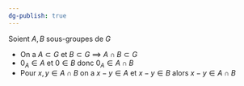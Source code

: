 ```yaml
---
dg-publish: true
---
```


Soient $A,B$ sous-groupes de $G$
- On a $A \subset G$ et $B \subset G$ $\implies$ $A \cap B \subset G$
- $0_{A} \in A$ et $0\in B$ donc $0_{A}\in A \cap B$
- Pour $x,y \in A\cap B$ on a $x-y \in A$ et $x-y \in B$ alors $x-y \in A\cap B$